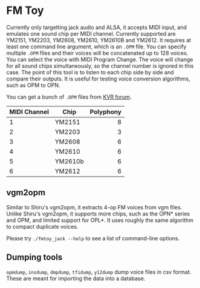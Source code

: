FM Toy
========

Currently only targetting jack audio and ALSA, it accepts MIDI input, and emulates one sound chip per MIDI channel. Currently supported are YM2151, YM2203, YM2608, YM2610, YM2610B and YM2612. It requires at least one command line argument, which is an `.OPM` file. You can specify multiple `.OPM` files and their voices will be concatenated up to 128 voices. You can select the voice with MIDI Program Change. The voice will change for all sound chips simultaneously, so the channel number is ignored in this case. The point of this tool is to listen to each chip side by side and compare their outputs. It is useful for testing voice conversion algorithms, such as OPM to OPN.

You can get a bunch of `.OPM` files from [KVR forum](https://www.kvraudio.com/forum/viewtopic.php?t=277864).

| MIDI Channel  | Chip      | Polyphony |
| ------------- |-----------|----------:|
| 1             | YM2151    |         8 |
| 2             | YM2203    |         3 |
| 3             | YM2608    |         6 |
| 4             | YM2610    |         6 |
| 5             | YM2610b   |         6 |
| 6             | YM2612    |         6 |

vgm2opm
-------
Similar to Shiru's vgm2opm, it extracts 4-op FM voices from vgm files. Unlike Shiru's vgm2opm, it supports more chips, such as the OPN\* series and OPM, and limited support for OPL\*. It uses roughly the same algorithm to compact duplicate voices.

Please try `./fmtoy_jack --help` to see a list of command-line options.

Dumping tools
-------------
`opmdump`, `insdump`, `dmpdump`, `tfidump`, `y12dump` dump voice files in csv format. These are meant for importing the data into a database.
